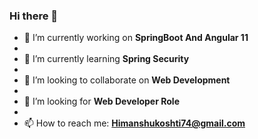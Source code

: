 ### Hi there 👋



- 🔭 I’m currently working on **SpringBoot And Angular 11**
- 
- 🌱 I’m currently learning **Spring Security**
- 
- 👯 I’m looking to collaborate on **Web Development**
- 
- 🤔 I’m looking for  **Web Developer Role**
- 
- 📫 How to reach me: **Himanshukoshti74@gmail.com**

